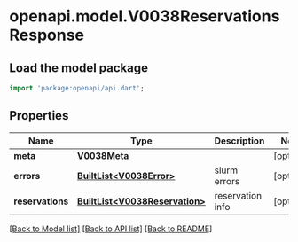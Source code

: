 # openapi.model.V0038ReservationsResponse

## Load the model package
```dart
import 'package:openapi/api.dart';
```

## Properties
Name | Type | Description | Notes
------------ | ------------- | ------------- | -------------
**meta** | [**V0038Meta**](V0038Meta.md) |  | [optional] 
**errors** | [**BuiltList&lt;V0038Error&gt;**](V0038Error.md) | slurm errors | [optional] 
**reservations** | [**BuiltList&lt;V0038Reservation&gt;**](V0038Reservation.md) | reservation info | [optional] 

[[Back to Model list]](../README.md#documentation-for-models) [[Back to API list]](../README.md#documentation-for-api-endpoints) [[Back to README]](../README.md)


